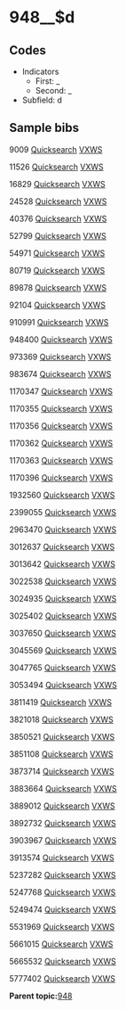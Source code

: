 # 948\_\_$d

## Codes

-   Indicators
    -   First: \_
    -   Second: \_
-   Subfield: d

## Sample bibs

9009 [Quicksearch](https://search.library.yale.edu/catalog/9009) [VXWS](http://prodorbis.library.yale.edu:7014/vxws/GetHoldingsService?bibId=9009)

11526 [Quicksearch](https://search.library.yale.edu/catalog/11526) [VXWS](http://prodorbis.library.yale.edu:7014/vxws/GetHoldingsService?bibId=11526)

16829 [Quicksearch](https://search.library.yale.edu/catalog/16829) [VXWS](http://prodorbis.library.yale.edu:7014/vxws/GetHoldingsService?bibId=16829)

24528 [Quicksearch](https://search.library.yale.edu/catalog/24528) [VXWS](http://prodorbis.library.yale.edu:7014/vxws/GetHoldingsService?bibId=24528)

40376 [Quicksearch](https://search.library.yale.edu/catalog/40376) [VXWS](http://prodorbis.library.yale.edu:7014/vxws/GetHoldingsService?bibId=40376)

52799 [Quicksearch](https://search.library.yale.edu/catalog/52799) [VXWS](http://prodorbis.library.yale.edu:7014/vxws/GetHoldingsService?bibId=52799)

54971 [Quicksearch](https://search.library.yale.edu/catalog/54971) [VXWS](http://prodorbis.library.yale.edu:7014/vxws/GetHoldingsService?bibId=54971)

80719 [Quicksearch](https://search.library.yale.edu/catalog/80719) [VXWS](http://prodorbis.library.yale.edu:7014/vxws/GetHoldingsService?bibId=80719)

89878 [Quicksearch](https://search.library.yale.edu/catalog/89878) [VXWS](http://prodorbis.library.yale.edu:7014/vxws/GetHoldingsService?bibId=89878)

92104 [Quicksearch](https://search.library.yale.edu/catalog/92104) [VXWS](http://prodorbis.library.yale.edu:7014/vxws/GetHoldingsService?bibId=92104)

910991 [Quicksearch](https://search.library.yale.edu/catalog/910991) [VXWS](http://prodorbis.library.yale.edu:7014/vxws/GetHoldingsService?bibId=910991)

948400 [Quicksearch](https://search.library.yale.edu/catalog/948400) [VXWS](http://prodorbis.library.yale.edu:7014/vxws/GetHoldingsService?bibId=948400)

973369 [Quicksearch](https://search.library.yale.edu/catalog/973369) [VXWS](http://prodorbis.library.yale.edu:7014/vxws/GetHoldingsService?bibId=973369)

983674 [Quicksearch](https://search.library.yale.edu/catalog/983674) [VXWS](http://prodorbis.library.yale.edu:7014/vxws/GetHoldingsService?bibId=983674)

1170347 [Quicksearch](https://search.library.yale.edu/catalog/1170347) [VXWS](http://prodorbis.library.yale.edu:7014/vxws/GetHoldingsService?bibId=1170347)

1170355 [Quicksearch](https://search.library.yale.edu/catalog/1170355) [VXWS](http://prodorbis.library.yale.edu:7014/vxws/GetHoldingsService?bibId=1170355)

1170356 [Quicksearch](https://search.library.yale.edu/catalog/1170356) [VXWS](http://prodorbis.library.yale.edu:7014/vxws/GetHoldingsService?bibId=1170356)

1170362 [Quicksearch](https://search.library.yale.edu/catalog/1170362) [VXWS](http://prodorbis.library.yale.edu:7014/vxws/GetHoldingsService?bibId=1170362)

1170363 [Quicksearch](https://search.library.yale.edu/catalog/1170363) [VXWS](http://prodorbis.library.yale.edu:7014/vxws/GetHoldingsService?bibId=1170363)

1170396 [Quicksearch](https://search.library.yale.edu/catalog/1170396) [VXWS](http://prodorbis.library.yale.edu:7014/vxws/GetHoldingsService?bibId=1170396)

1932560 [Quicksearch](https://search.library.yale.edu/catalog/1932560) [VXWS](http://prodorbis.library.yale.edu:7014/vxws/GetHoldingsService?bibId=1932560)

2399055 [Quicksearch](https://search.library.yale.edu/catalog/2399055) [VXWS](http://prodorbis.library.yale.edu:7014/vxws/GetHoldingsService?bibId=2399055)

2963470 [Quicksearch](https://search.library.yale.edu/catalog/2963470) [VXWS](http://prodorbis.library.yale.edu:7014/vxws/GetHoldingsService?bibId=2963470)

3012637 [Quicksearch](https://search.library.yale.edu/catalog/3012637) [VXWS](http://prodorbis.library.yale.edu:7014/vxws/GetHoldingsService?bibId=3012637)

3013642 [Quicksearch](https://search.library.yale.edu/catalog/3013642) [VXWS](http://prodorbis.library.yale.edu:7014/vxws/GetHoldingsService?bibId=3013642)

3022538 [Quicksearch](https://search.library.yale.edu/catalog/3022538) [VXWS](http://prodorbis.library.yale.edu:7014/vxws/GetHoldingsService?bibId=3022538)

3024935 [Quicksearch](https://search.library.yale.edu/catalog/3024935) [VXWS](http://prodorbis.library.yale.edu:7014/vxws/GetHoldingsService?bibId=3024935)

3025402 [Quicksearch](https://search.library.yale.edu/catalog/3025402) [VXWS](http://prodorbis.library.yale.edu:7014/vxws/GetHoldingsService?bibId=3025402)

3037650 [Quicksearch](https://search.library.yale.edu/catalog/3037650) [VXWS](http://prodorbis.library.yale.edu:7014/vxws/GetHoldingsService?bibId=3037650)

3045569 [Quicksearch](https://search.library.yale.edu/catalog/3045569) [VXWS](http://prodorbis.library.yale.edu:7014/vxws/GetHoldingsService?bibId=3045569)

3047765 [Quicksearch](https://search.library.yale.edu/catalog/3047765) [VXWS](http://prodorbis.library.yale.edu:7014/vxws/GetHoldingsService?bibId=3047765)

3053494 [Quicksearch](https://search.library.yale.edu/catalog/3053494) [VXWS](http://prodorbis.library.yale.edu:7014/vxws/GetHoldingsService?bibId=3053494)

3811419 [Quicksearch](https://search.library.yale.edu/catalog/3811419) [VXWS](http://prodorbis.library.yale.edu:7014/vxws/GetHoldingsService?bibId=3811419)

3821018 [Quicksearch](https://search.library.yale.edu/catalog/3821018) [VXWS](http://prodorbis.library.yale.edu:7014/vxws/GetHoldingsService?bibId=3821018)

3850521 [Quicksearch](https://search.library.yale.edu/catalog/3850521) [VXWS](http://prodorbis.library.yale.edu:7014/vxws/GetHoldingsService?bibId=3850521)

3851108 [Quicksearch](https://search.library.yale.edu/catalog/3851108) [VXWS](http://prodorbis.library.yale.edu:7014/vxws/GetHoldingsService?bibId=3851108)

3873714 [Quicksearch](https://search.library.yale.edu/catalog/3873714) [VXWS](http://prodorbis.library.yale.edu:7014/vxws/GetHoldingsService?bibId=3873714)

3883664 [Quicksearch](https://search.library.yale.edu/catalog/3883664) [VXWS](http://prodorbis.library.yale.edu:7014/vxws/GetHoldingsService?bibId=3883664)

3889012 [Quicksearch](https://search.library.yale.edu/catalog/3889012) [VXWS](http://prodorbis.library.yale.edu:7014/vxws/GetHoldingsService?bibId=3889012)

3892732 [Quicksearch](https://search.library.yale.edu/catalog/3892732) [VXWS](http://prodorbis.library.yale.edu:7014/vxws/GetHoldingsService?bibId=3892732)

3903967 [Quicksearch](https://search.library.yale.edu/catalog/3903967) [VXWS](http://prodorbis.library.yale.edu:7014/vxws/GetHoldingsService?bibId=3903967)

3913574 [Quicksearch](https://search.library.yale.edu/catalog/3913574) [VXWS](http://prodorbis.library.yale.edu:7014/vxws/GetHoldingsService?bibId=3913574)

5237282 [Quicksearch](https://search.library.yale.edu/catalog/5237282) [VXWS](http://prodorbis.library.yale.edu:7014/vxws/GetHoldingsService?bibId=5237282)

5247768 [Quicksearch](https://search.library.yale.edu/catalog/5247768) [VXWS](http://prodorbis.library.yale.edu:7014/vxws/GetHoldingsService?bibId=5247768)

5249474 [Quicksearch](https://search.library.yale.edu/catalog/5249474) [VXWS](http://prodorbis.library.yale.edu:7014/vxws/GetHoldingsService?bibId=5249474)

5531969 [Quicksearch](https://search.library.yale.edu/catalog/5531969) [VXWS](http://prodorbis.library.yale.edu:7014/vxws/GetHoldingsService?bibId=5531969)

5661015 [Quicksearch](https://search.library.yale.edu/catalog/5661015) [VXWS](http://prodorbis.library.yale.edu:7014/vxws/GetHoldingsService?bibId=5661015)

5665532 [Quicksearch](https://search.library.yale.edu/catalog/5665532) [VXWS](http://prodorbis.library.yale.edu:7014/vxws/GetHoldingsService?bibId=5665532)

5777402 [Quicksearch](https://search.library.yale.edu/catalog/5777402) [VXWS](http://prodorbis.library.yale.edu:7014/vxws/GetHoldingsService?bibId=5777402)

**Parent topic:**[948](../../tags/948/948.md)

